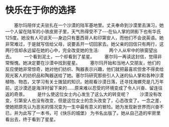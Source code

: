 # 快乐在于你的选择
　　塞尔玛陪伴丈夫驻扎在一个沙漠的陆军基地里。丈夫奉命到沙漠里去演习，她一个人留在陆军的小铁皮房子里，天气热得受不了---在仙人掌的阴影下也有华氏125度。她没有人可谈天---身边只有墨西哥人和印第安人，而他们不会说英语。她非常难过，于是就写信给父母，说要丢开一切回家去。她父亲的回信只有两行，这两行信却永远留在她的心中，完全改变她的生活: 
　　两个人从牢中的铁窗望出去。 
　　一个看到泥土，一个却看到了星星。 
　　塞尔玛一再读这封信，觉得非常惭愧。她决定要在沙漠中找到星星。 
　　塞尔玛开始和当地人交朋友，他们的反应使她非常惊奇，她对他们纺织、陶器表示兴趣，他们就把最喜欢但舍不得卖给观光客人的纺织品和陶器送给了她。塞尔玛研究那些引人入迷的仙人掌和各种沙漠植物、物态，又学习有关士拨鼠的知识。她观看沙漠日落，还寻找海螺壳是几万年前，这沙漠还是海洋时留下来的……原来难以忍受的环境变成了令人兴奋、留连往返的奇景。 
　　是什么使这位女士内心发生了这么大的转变呢？ 
　　沙漠没有改变，引第安人也没有改变，但是这位女士的念头改变了，心态改变了。一念之差，使她把原先认为恶劣的情况变为一生中最有意义的冒险。她为发现新世界而兴奋不已，并为此写了一本书，可《快乐的城堡》 为书名出版了。她从自己造的牢房里看出去，终于看到了星星。
 